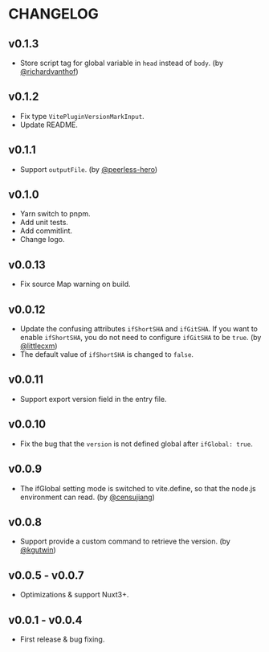 # CHANGELOG

## v0.1.3
* Store script tag for global variable in `head` instead of `body`. (by [@richardvanthof](https://github.com/ZhongxuYang/vite-plugin-version-mark/pull/15))

## v0.1.2
* Fix type `VitePluginVersionMarkInput`.
* Update README.

## v0.1.1

* Support `outputFile`. (by [@peerless-hero](https://github.com/ZhongxuYang/vite-plugin-version-mark/pull/13))

## v0.1.0

* Yarn switch to pnpm.
* Add unit tests.
* Add commitlint.
* Change logo.

## v0.0.13

* Fix source Map warning on build.

## v0.0.12

* Update the confusing attributes `ifShortSHA` and `ifGitSHA`. If you want to enable `ifShortSHA`, you do not need to configure `ifGitSHA` to be `true`. (by [@littlecxm](https://github.com/ZhongxuYang/vite-plugin-version-mark/issues/8))
* The default value of `ifShortSHA` is changed to `false`.

## v0.0.11

* Support export version field in the entry file.

## v0.0.10

* Fix the bug that the `version` is not defined global after `ifGlobal: true`.

## v0.0.9

* The ifGlobal setting mode is switched to vite.define, so that the node.js environment can read. (by [@censujiang](https://github.com/ZhongxuYang/vite-plugin-version-mark/pull/4))

## v0.0.8

* Support provide a custom command to retrieve the version. (by [@kgutwin](https://github.com/kgutwin))

## v0.0.5 - v0.0.7

* Optimizations & support Nuxt3+.

## v0.0.1 - v0.0.4

* First release & bug fixing.